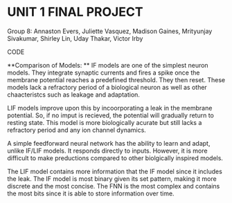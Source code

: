 # UNIT 1 FINAL PROJECT
Group 8: Annaston Evers, Juliette Vasquez, Madison Gaines, Mrityunjay Sivakumar, Shirley Lin, Uday Thakar, Victor Irby

CODE

**Comparison of Models:
**
IF models are one of the simplest neuron models. They integrate synaptic currents and fires a spike once the membrane potential reaches a predefined threshold. They then reset. These models lack a refractory period of a biological neuron as well as other chaacteristcs such as leakage and adaptation. 

LIF models improve upon this by incoorporating a leak in the membrane potential. So, if no imput is recieved, the potential will gradually return to resting state. This model is more biologically acurate but still lacks a refractory period and any ion channel dynamics.

A simple feedforward neural network has the ability to learn and adapt, unlike IF/LIF models. It responds directly to inputs. However, it is more difficult to make preductions compared to other biolgically inspired models. 

The LIF model contains more information that the IF model since it includes the leak. The IF model is most binary given its set pattern, making it more discrete and the most concise. The FNN is the most complex and contains the most bits since it is able to store information over time. 
